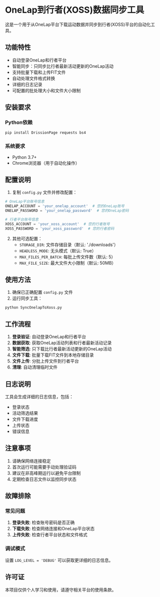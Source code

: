 # OneLap到行者(XOSS)数据同步工具

这是一个用于从OneLap平台下载运动数据并同步到行者(XOSS)平台的自动化工具。

## 功能特性

- 自动登录OneLap和行者平台
- 智能同步：只同步比行者最新活动更新的OneLap活动
- 支持批量下载和上传FIT文件
- 自动处理文件格式转换
- 详细的日志记录
- 可配置的批处理大小和文件大小限制

## 安装要求

### Python依赖
```bash
pip install DrissionPage requests bs4
```

### 系统要求
- Python 3.7+
- Chrome浏览器（用于自动化操作）

## 配置说明

1. 复制 `config.py` 文件并修改配置：
```python
# OneLap平台账号信息
ONELAP_ACCOUNT = 'your_onelap_account'  # 您的OneLap账号
ONELAP_PASSWORD = 'your_onelap_password'  # 您的OneLap密码

# 行者平台账号信息
XOSS_ACCOUNT = 'your_xoss_account'  # 您的行者账号
XOSS_PASSWORD = 'your_xoss_password'  # 您的行者密码
```

2. 其他可选配置：
   - `STORAGE_DIR`: 文件存储目录（默认: './downloads'）
   - `HEADLESS_MODE`: 无头模式（默认: True）
   - `MAX_FILES_PER_BATCH`: 每批上传文件数（默认: 5）
   - `MAX_FILE_SIZE`: 最大文件大小限制（默认: 50MB）

## 使用方法

1. 确保已正确配置 `config.py` 文件
2. 运行同步工具：
```bash
python SyncOnelapToXoss.py
```

## 工作流程

1. **登录验证**: 自动登录OneLap和行者平台
2. **数据获取**: 获取OneLap活动列表和行者最新活动记录
3. **智能筛选**: 只下载比行者最新活动更新的OneLap活动
4. **文件下载**: 批量下载FIT文件到本地存储目录
5. **文件上传**: 分批上传文件到行者平台
6. **清理**: 自动清理临时文件

## 日志说明

工具会生成详细的日志信息，包括：
- 登录状态
- 活动筛选结果
- 文件下载进度
- 上传状态
- 错误信息

## 注意事项

1. 请确保网络连接稳定
2. 首次运行可能需要手动处理验证码
3. 建议在非高峰期运行以避免平台限制
4. 定期检查日志文件以监控同步状态

## 故障排除

### 常见问题

1. **登录失败**: 检查账号密码是否正确
2. **下载失败**: 检查网络连接和OneLap平台状态
3. **上传失败**: 检查行者平台状态和文件格式

### 调试模式

设置 `LOG_LEVEL = 'DEBUG'` 可以获取更详细的日志信息。

## 许可证

本项目仅供个人学习和使用，请遵守相关平台的使用条款。 